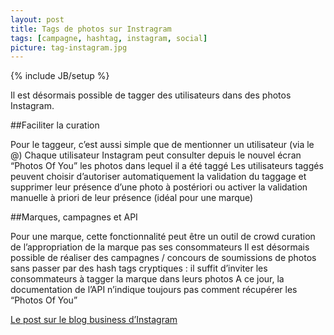 ```yaml
---
layout: post
title: Tags de photos sur Instragram
tags: [campagne, hashtag, instagram, social]
picture: tag-instagram.jpg
---
```

{% include JB/setup %}

Il est désormais possible de tagger des utilisateurs dans des photos Instagram.

##Faciliter la curation

Pour le taggeur, c’est aussi simple que de mentionner un utilisateur (via le @)
Chaque utilisateur Instagram peut consulter depuis le nouvel écran “Photos Of You” les photos dans lequel il a été taggé
Les utilisateurs taggés peuvent choisir d’autoriser automatiquement la validation du taggage et supprimer leur présence d’une photo à postériori ou activer la validation manuelle à priori de leur présence (idéal pour une marque)

##Marques, campagnes et API

Pour une marque, cette fonctionnalité peut être un outil de crowd curation de l’appropriation de la marque pas ses consommateurs
Il est désormais possible de réaliser des campagnes / concours de soumissions de photos sans passer par des hash tags cryptiques : il suffit d’inviter les consommateurs à tagger la marque dans leurs photos
A ce jour, la documentation de l’API n’indique toujours pas comment récupérer les “Photos Of You”

[Le post sur le blog business d’Instagram](http://instagram-business.tumblr.com/post/49445036930/introducing-photos-of-you-today-were-excited)